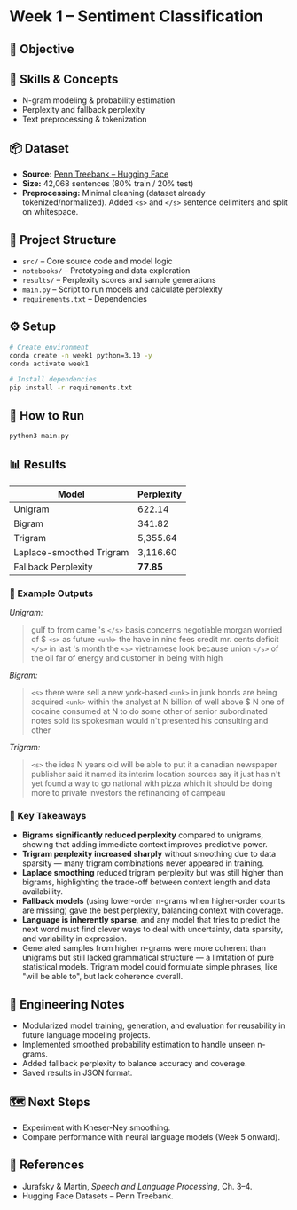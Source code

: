 # Week 1 – Sentiment Classification

## 📌 Objective


## 🧩 Skills & Concepts
- N-gram modeling & probability estimation  
- Perplexity and fallback perplexity  
- Text preprocessing & tokenization  

## 📦 Dataset
- **Source:** [Penn Treebank – Hugging Face](https://huggingface.co/datasets/penn_treebank)  
- **Size:** 42,068 sentences (80% train / 20% test)  
- **Preprocessing:** Minimal cleaning (dataset already tokenized/normalized). Added `<s>` and `</s>` sentence delimiters and split on whitespace.  

## 📂 Project Structure
- `src/` – Core source code and model logic  
- `notebooks/` – Prototyping and data exploration  
- `results/` – Perplexity scores and sample generations  
- `main.py` – Script to run models and calculate perplexity  
- `requirements.txt` – Dependencies  

## ⚙️ Setup
```bash
# Create environment
conda create -n week1 python=3.10 -y
conda activate week1

# Install dependencies
pip install -r requirements.txt
```

## 🚀 How to Run 
```bash 
python3 main.py
```

<!-- ## 🧪 Configuration  -->

## 📊 Results
| Model | Perplexity |
|-------|------------|
| Unigram | 622.14 |
| Bigram | 341.82 |
| Trigram | 5,355.64 |
| Laplace-smoothed Trigram | 3,116.60 |
| Fallback Perplexity | **77.85** |

### 📝 Example Outputs
_Unigram:_  
> gulf to from came 's `</s>` basis concerns negotiable morgan worried of $ `<s>` as future `<unk>` the have in nine fees credit mr. cents deficit `</s>` in last 's month the `<s>` vietnamese look because union `</s>` of the oil far of energy and customer in being with high

_Bigram:_  
> `<s>` there were sell a new york-based `<unk>` in junk bonds are being acquired `<unk>` within the analyst at N billion of well above $ N one of cocaine consumed at N to do some other of senior subordinated notes sold its spokesman would n't presented his consulting and other

_Trigram:_  
> `<s>` the idea N years old will be able to put it a canadian newspaper publisher said it named its interim location sources say it just has n't yet found a way to go national with pizza which it should be doing more to private investors the refinancing of campeau

### 📌 Key Takeaways
- **Bigrams significantly reduced perplexity** compared to unigrams, showing that adding immediate context improves predictive power.
- **Trigram perplexity increased sharply** without smoothing due to data sparsity — many trigram combinations never appeared in training.
- **Laplace smoothing** reduced trigram perplexity but was still higher than bigrams, highlighting the trade-off between context length and data availability.
- **Fallback models** (using lower-order n-grams when higher-order counts are missing) gave the best perplexity, balancing context with coverage.
- **Language is inherently sparse**, and any model that tries to predict the next word must find clever ways to deal with uncertainty, data sparsity, and variability in expression.
- Generated samples from higher n-grams were more coherent than unigrams but still lacked grammatical structure — a limitation of pure statistical models. Trigram model could formulate simple phrases, like "will be able to", but lack coherence overall. 


## 🧠 Engineering Notes
- Modularized model training, generation, and evaluation for reusability in future language modeling projects.  
- Implemented smoothed probability estimation to handle unseen n-grams.  
- Added fallback perplexity to balance accuracy and coverage.
- Saved results in JSON format. 

## 🗺️ Next Steps
- Experiment with Kneser-Ney smoothing.  
- Compare performance with neural language models (Week 5 onward).  

## 🔗 References
- Jurafsky & Martin, *Speech and Language Processing*, Ch. 3–4.  
- Hugging Face Datasets – Penn Treebank. 